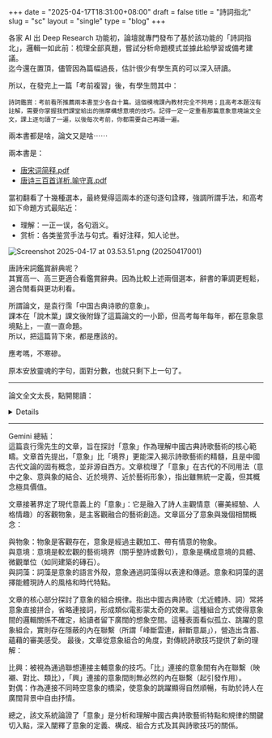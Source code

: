 +++
date = "2025-04-17T18:31:00+08:00"
draft = false
title = "詩詞指北"
slug = "sc"
layout = "single"
type = "blog"
+++

各家 AI 出 Deep Research 功能初，論壇就專門發布了基於該功能的「詩詞指北」，邏輯一如此前：梳理全部真題，嘗試分析命題模式並據此給學習或備考建議。  
迄今還在置頂，儘管因為篇幅過長，估計很少有學生真的可以深入研讀。  

所以，在發完上一篇「考前複習」後，有學生問其中：

    詩詞鑑賞：考前看所推薦兩本書至少各自十篇。這個模塊課內教材完全不夠用；且高考本題沒有註解，需要你掌握我們課堂給出的揣摩構想意境的技巧。記得一定一定重看那篇意象意境論文全文，課上逐句讀了一遍，以後每次考前，你都需要自己再讀一遍。

兩本書都是啥，論文又是啥⋯⋯   

兩本書是：
 * <a href="https://pkuschool.yuque.com/attachments/yuque/0/2022/pdf/398767/1664934672161-a37a65d5-b694-43b0-8234-0b55721f6d35.pdf" target="_blank">唐宋词简释.pdf</a>
* <a href="https://pkuschool.yuque.com/attachments/yuque/0/2022/pdf/398767/1664934723074-59820119-56d2-4353-92d6-74c0a90f1b37.pdf" target="_blank">唐诗三百首详析.喻守真.pdf</a>

當初翻看了十幾種選本，最終覺得這兩本的逐句逐句詮釋，強調所謂手法，和高考如下命題方式最貼近：

*  理解：一正一误，各句涵义。
* 赏析：各类鉴赏手法与句式。看好注释，知人论世。

![Screenshot 2025-04-17 at 03.53.51.png (20250417001)](https://img.bdfz.net/20250417001.webp)

唐詩宋詞鑑賞辭典呢？  
其實高一、高三更適合看鑑賞辭典。因為比較上述兩個選本，辭書的筆調更輕鬆，適合閒看與更功利看。  

所謂論文，是袁行霈「中国古典诗歌的意象」。  
課本在「說木葉」課文後附錄了這篇論文的一小節，但高考每年每年，都在意象意境點上，一直一直命題。  
所以，把這篇背下來，都是應該的。

應考嗎，不寒磣。  

原本安放靈魂的字句，面對分數，也就只剩下上一句了。  

---

論文全文太長，點開閱讀：
<details>

王国维在《人间词话》里说：＂言气质、言神韵，不如言境界。” 境界是中国古典诗歌美学的一个重要范畴，讲境界的确比讲气质、讲神韵更能揭示中国诗歌艺术的精髓，也更易于把握。但是，讲诗歌艺术仅仅讲到境界这个范畴，仍然显得笼统。能不能再深入一步，在中国古典诗歌里找出一种更基本的艺术范畴，通过对这个范畴的分析揭示中国古典诗歌的某些艺术规律呢？我摸索的结果，找到了”意象”。

提起意象，也许有人以为是一个外来词，是英文Image 的译文，并把它和英美意象派诗歌联系起来。其实，意象是中国古代文艺理论固有的概念和词语，并不是外来的东西。英美意象派所提倡的Image 是指运用想象、幻想、譬喻所构成的各种具体鲜明的、可以感知的诗歌形象。意象派主张把自己的情绪全部隐藏在意象背后，通过意象将它们暗示出来。这恰恰是受到了中国古典诗歌的影响。意象派的代表人物艾兹拉·庞德(Ezra Pound) 和爱米·罗威尔(Amy Lowell) 都是中国古典诗歌的爱好者。庞德认为中国古典诗歌整个儿浸泡在意象之中，是意象派应该学习的典范。他于1915 年4 月曾出过一本《神州集》，将厄内斯特·费诺罗萨(Ernest Fenollosa) 一部分笔记中的日译汉诗翻译成英文，一共十九首。其中包括《诗经》一首、古乐府二首、陶潜诗一首、卢照邻诗一首、王维诗一首、李白诗十三首。《神州集》被誉为“用英语写成的最美的书”，其中的诗有“至高无上的美＂。艾略特(T. S. Eliot)甚至说他是”为当代发现了中国诗的人＂。罗威尔与人合译了中国古典诗歌一百五十首，取名《松花笺》(Fir-flower Tablets) 。另一位著名翻译家阿瑟·韦利(Arthur Waley)所译的《中国诗一百七十首》，被文学史家誉为“至今尚有生命力的唯一意象派诗集”。[1] 尽管英美意象派标榜中国古典诗歌的意象，但他们对中国诗歌的理解毕竟是肤浅的。庞德的译诗单就语言艺术而论，在英诗中自当推为上乘之作。但他不谙中文，译诗是依据厄内斯特·费诺罗萨的日译本转译的，所以误译之处颇多，有时甚至自作主张地加上一些原诗里没有的意思。今天，我们立足于中国古典诗歌的实际来研究意象，当然可以取得较之古人和庞德等人都更完满的成果。

## 一

意象是中国古代文艺理论固有的概念，然而这个概念也像中国古代文艺理论中其他一些概念一样，既没有确定的含义，也没有一致的用法。

有的指意中之象，如：
> 使玄解之宰，寻声律而定墨；独照之匠，窥意象而运斤。 此盖驭文之首术，谋篇之大端。（刘勰《文心雕龙 神思》）
> 是有真迹，如不可知。意象欲出，造化已奇。（司空图《诗品 缜密》）

刘勰所谓意象，显然是指意中之象，即意念中的形象，刘勰用《庄子．天道》中轮扁斫斲轮的典故，说明意象在创作过程中的重要性。轮扁斲轮时，头脑中必定先有车轮的具体形状，然后依据这意中之象来运斤。作家在进行创作时，头脑中也必然先有清晰的形象，然后依据这意中之象下笔写作。刘勰认为形成意象是驭文谋篇首要的关键。司空图所谓意象比较费解，但既然说”意象欲出“，可见是尚未显现成形的，也即意念之中的形象。这意象虽有真迹可寻，却又飘渺恍惚，难以捕捉。当它即将呈现出来的时候，连造化也感到非常惊奇（意谓：意象有巧夺天工之妙）。以上两例的意象，都是尚未进入作品的意中之象。

有的意象指意和象，如：
> 久用精思，未契意象，力疲智竭，放安神思，心偶照境，率然而生，曰生思。（《唐音癸签》卷二引王昌龄语）
> 意象应曰合，意象乖曰离。（何景明《与李空同论诗书》）

王昌龄所谓“未契意象”，这意象就是指意和象、主观和客观两个方面。因此才有一个契合与否的问题。何景明说”意象应”、”意象乖＂，也是从这两方面的关系上着眼的。

有的意象接近于境界，如：
> 予与二三友日荡舟其间，薄荷花而饮。意象幽闲，不类人境。（姜夔《念奴娇序》）

上句说”意象幽闲＂，下一句紧跟着又说“不类人境”，这意象显然是指人境之外的另一种境界而言。

有的意象接近于今天所说的艺术形象，如：
> 意象大小远近，皆令逼真。（方东树《昭昧詹言》卷八）
> 孟东野诗，亦从风骚中出，特意象孤峻，元气不无斫削耳。（沈德潜《说诗晬语》卷上）
> 或若擒虎豹，有强梁拿攫之形；执蛟螭，见蚴蟉盘旋之势。探彼意象，如此规模。（张怀瓘《法书要录》）
> 画之意象变化不可胜穷，约之，不出神、能、逸、妙四品而已。（刘熙载《艺概．书概》）

这几例意象都可以用艺术形象替换，它们的含义也接近于艺术形象。

如上所述，在古代，意象这个概念虽被广泛使用，却没有确定的含义。我们不可能从古人的用例中归纳出一个明确的定义。但是，把意和象这两个字连在一起而形成的这个词，又让我们觉得它所表示的概念是其他概念所不能替代的，借助它可以比较方便地揭示出中国古代诗歌艺术中某种规律性的东西。那么，能不能将古人所使用的意象这一概念的含义，加以整理、引申和发展，由我们给它以明确的解释，并用它来说明中国古典诗歌的艺术特点和艺术规律呢？我想是可以的。

要解决这个问题，首先应当划清意象和其他近似概念的界限，从比较中规定它的含义。但又要避免从概念到概念的演绎，而应从诗歌创作的实际出发，联系诗歌作品的实例来说明问题。下面我就试着用这种方法对中国古典诗歌的意象加以论述。

## 二

先看意象和物象的关系。

古人所谓意象，尽管有种种不同的用法，但有一点是共同的，就是必须呈现为象。那种纯概念的说理，直抒胸臆的抒情，都不能构成意象。因此可以说，意象赖以存在的要素是象，是物象。

物象是客观的，它不依赖人的存在而存在，也不因人的喜怒哀乐而发生变化。但是物象一旦进入诗人的构思，就带上了诗人主观的色彩。这时它要受到两方面的加工：一方面，经过诗人审美经验的淘洗与筛选，以符合诗人的美学理想和美学趣味；另一方面，又经过诗人思想感情的化合与点染，渗入诗人的人格和情趣。经过这两方面加工的物象进入诗中就是意象。诗人的审美经验和人格情趣，即是意象中那个“意”的内容。因此可以说，意象是融入了主观情意的客观物象，或者是借助客观物象表现出来的主观情意。

例如，“梅”这个词表示一种客观的事物，它有形状有颜色，具备某种象。当诗人将它写入作品之中，并融入自己的人格情趣、美学理想时，它就成为诗歌的意象。由于古代诗人反复地运用，“梅”这一意象已经固定地带上了清高芳洁、傲雪凌霜的意趣。

意象可分为五大类：
- 自然界的：如天文、地理、动物、植物等；
- 社会生活的：如战争、游宦、渔猎、婚喪等；
- 人类自身的：如四肢、五官、脏腑、心理等；
- 人的创造物：如建筑、器物、服饰、城市等；
- 人的虚构物：如神仙、鬼怪、灵异、冥界等。

一个物象可以构成意趣各不相同的许多意象。由“云”所构成的意象，例如：
- “孤云”：带着贫士幽人的孤高，陶渊明《咏贫士》：“万族各有托，孤云独无依。”杜甫《幽人》：“孤云亦群游，神物有所归。”
- “暖云”：则带着春天的感受，罗隐《寄渭北徐从事》：＂暖云慵堕柳垂条，骋马徐郎过渭桥。”
- “停云”：却带着对亲友的思念，陶渊明《停云》：＂霭霭停云，濛濛时雨。八表同昏，平陆伊阻。”辛弃疾《贺新郎》：＂一樽搔首东窗里，想渊明、《停云》诗就，此时风味。”

由“柳”构成的意象，例如：
- “杨柳依依” [2]: 这意象带着离愁别绪。
- “柳丝无力袅烟空” [3]: 这意象带着倦怠的意味。
- “千条弱柳垂青琐，百啭流莺绕建章。” [4]: 这意象带着诗人早朝时的肃穆感。

同一个物象，由于融入的情意不同，所构成的意象也就大异其趣。

诗人在构成意象时，可以夸张物象某一方面的特点，以加强诗的艺术效果，如“白发三千丈”[5]，“黄河之水天上来”[6]。也可以将另一物象的特点移到这一物象上来，如：＂我寄愁心与明月，随君直到夜郎西。”[7] "丛菊两开他日泪，孤舟一系故园心。”[8]“长有归心悬马首，可堪无寐枕鸡声。”[9] 这些诗都写到“心”，心本来不能离开身体，但李白的＂愁心”却托给了明月，杜甫的“故园心”却系在了孤舟上，秦韬玉的归心则悬在了马首上。这些意象都具有了“心”原来并不具备的性质。

诗人在构成意象时，还可以用某一物象为联想的起点，创造出世界上根本不存在的东西。李贺诗中的牛鬼蛇神大多属于这一类。火炬都是明亮的，李贺却说＂漆炬迎新人”[10]，阴间的一切都和人间颠倒着。＂忆君清泪如铅水”[11]，铅泪，世间也不存在。但既然是金铜仙人流的泪，那么当然可以是铅泪了。

总之，物象是意象的基础，而意象却不是物象的客观的机械的模仿。从物象到意象是艺术的创造。

再看意象和意境的关系。

我在《中国古典诗歌的意境》里说，意境是诗人的主观情意和客观物象互相交融而形成的艺术境界。现在又说意象是主客观的交融契合，那么意象和意境有什么区别呢？我认为可以这样区别它们：意境的范围比较大，通常指整首诗，几句诗，或一句诗所造成的境界；而意象只不过是构成诗歌意境的一些具体的、细小的单位。意境好比一座完整的建筑，意象只是构成这建筑的一些砖石。

把意象和意境这样区别开来并不是没有依据的，依据就在“象”和“境”的区别上。“象”和“境”是互相关连却又不尽相同的两个概念。《周易·系辞》说：“圣人立象以尽意。”王弼《周易略例．明象》说：＂夫象者出意者也，言者明象者也。”象，本指《周易》里的卦象，它的含义从一开始就是具体的。而境却有境界、境地的意思，它的范围超出于象之上。古人有时以象和境对举，很能见出它们的区别，如王昌龄说：＂圆通无有象，圣境不能侵。”[12] 刘禹锡说：＂义得而言丧，故微而难能；境生于象外，故精而寡和。”[13] 显而易见，象指个别的事物，境指达到的品地。象是具体的物象，境是综合的效应。象比较实，境比较虚。

陆游的《临安春雨初霁》：＂小楼一夜听春雨，深巷明朝卖杏花。”这两句诗构成一种意境，其中有春天到来的喜悦，也有流光易逝的感喟。春的脚步随着雨声来到深巷，进入小楼，给诗人带来一个不眠之夜。诗人设想明天早晨该能听到深巷传来的卖花声了。如果把这两句诗再加分析，就可以看到它包含四个意象：＂小楼”、“深巷”、“春雨”、“杏花”。“小楼”、“深巷”，有静谧幽邃之感，衬托出诗人客居临安的寂寞。“春雨”、“杏花”，带着江南早春的气息，预告一个万紫千红的局面即将到来。陆游这两句诗的意境，就是借助这些富有情趣的意象以及它们的交互作用而形成的。

最后还要说明意象和词藻的关系。

语言是意象的外壳。在诗人的构思过程中，意象浮现于诗人的脑海里，由模糊渐渐趋向明晰，由飘忽渐渐趋向定型，同时借着词藻固定下来。而读者在欣赏诗歌的时候，则运用自己的艺术联想和想象，把这些词藻还原为一个个生动的意象，进而体会诗人的思想感情。在创作和欣赏的过程中，词藻和意象，一表一里，共同担负着交流思想感情的任务。

意象多半附着在词或词组上。一句诗可以有两个或两个以上的意象，如：
- ＂孤舟——衰笠翁＂
- “云破——月来——花弄影”
- “风急一天高——猿啸哀”
- “楼船——夜雪——瓜洲渡，铁马——秋风——大散关”

也有一句诗只包含一个意象的，如：“北斗七星高”,“楼上晴天碧四垂＂。

意象有描写性的，或称之为静态的，如“孤舟”、“衰笠翁”；也有叙述性的，或称之为动态的，如“云破”、“月来”、“花弄影＂。意象有比喻性的，如“若问闲情都几许？一川烟草，满城风絮，梅子黄时雨。”[14] 也有象征性的，如《离骚》中的香草、美人。

一个意象不止有一个相应的词语，诗人不仅追求新的意象，也追求新的词藻。“东家蝴蝶西家飞，白骑少年今日归。”[15] 用“白骑少年“四字写思妇心中的游子，增强了游子给人的美感。词藻新，意象也新。“绿蚁新醅酒，红泥小火炉。晚来天欲雪，能饮一杯无？”[16] 以“红泥小火炉＂入诗，词藻意象都新。

诗的意象和与之相适应的词藻都具有个性特点，可以体现诗人的风格。一个诗人有没有独特的风格，在一定程度上即取决于是否建立了他个人的意象群。屈原的风格与他诗中的香草、美人，以及众多取自神话的意象有很大关系。李白的风格，与他诗中的大鹏、黄河、明月、剑、侠，以及许多想象、夸张的意象是分不开的。杜甫的风格，与他诗中一系列带有沉郁情调的意象联系在一起。李贺的风格，与他诗中那些光怪陆离、幽僻冷峭的意象密不可分。各不相同的意象和词藻，体现出各不相同的风格。它们虽然只是构成诗歌的砖瓦木石，但不同的建筑材料正可以体现不同的建筑风格。意象和词藻还具有时代特点。同一个时代的诗人，由于大的生活环境相同，由于思想上和创作上相互的影响和交流，总有那个时代惯用的一些意象和词藻。时代改变了，又会有新的创造出来。这是不难理解的。

## 三

确定了意象的含义以后，就可以进一步研究意象之间的组合规律，并从这个角度探讨中国古典诗歌的艺术特点。

一首诗从字面看是词语的联缀；从艺术构思的角度看则是意象的组合。在中国古典诗歌特别是近体诗和词里，意象可以直接拼合，无须乎中间的媒介。起连接作用的虚词，如连词、介词可以省略，因而意象之间的逻辑关系不很确定。一个意象接一个意象，一个画面接一个画面，有类似电影蒙太奇的艺术效果。例如杜牧的《过华清宫》后两句：
> 一骑红尘妃子笑，无人知是荔枝来。

＂一骑红尘”和＂妃子笑”这两个意象中间没有任何关连词，就那么直接地拼在一起。它们是什么关系呢？诗人并没有交代。可以说是＂一骑红尘＂逗得“妃子笑”了；也可以说是妃子在“一骑红尘”之中露出了笑脸，好像两个电影镜头的叠印。这两种理解似乎都可以，但又都不太恰切。诗人只说“一骑红尘妃子笑”，把两个具有对比性的意象摆在读者面前，意象之间的联系既要你去想象、补充，又不允许你把它凝固起来。一凝固起来就失去了诗味。再如欧阳修的《蝶恋花》，它写少妇的孤独迟暮之感，其中有这样几句：
> 雨横风狂三月暮，门掩黄昏，无计留春住。

＂门掩”和“黄昏”之间省去了关连词，它们的关系也是不确定的。可以理解为黄昏时分将门掩上（因为她估计今天丈夫不会回来了）。也可以理解为将黄昏掩于门外。又可以理解为：在此黄昏时分，将春光掩于门内，关住春光使它不要离去。或许三方面的意思都有，诗人本不想把读者的想象固定在一处，我们也就不必把它讲死。反正那少妇有一个关门的动作，时间又是黄昏，而这个动作正表现了她的寂寞、失望和惆怅。又如温庭筠《商山早行》里的这两句：
> 鸡声茅店月，人迹板桥霜。

“人迹”和“板桥霜”之间虽然也没有连接词，但是这两个意象的关系比较清楚：人的足迹留在板桥霜上。“鸡声”和＂茅店月”的关系就不那么清楚了。我们可以这样理解：＂鸡声”是报晓的鸡声，＂茅店月”是晓天的残月，这两个意象属于同一个时间。另外，“鸡声”是从茅店传来的，残“月”也低挂在茅店的屋角上，耳闻的鸡声和目睹的残月又是属于同一个地点的。但是，也许不把“鸡声”和＂茅店月”的关系固定下来更好。这句诗只不过借着一个声的意象和一个色的意象的直接拼合，表现了一个早行旅人的孤独感和空旷感。意象之间不确定的关系，正是留给读者进行想象的余地。

其他如“落日心犹壮，秋风病欲苏”[17]、“大漠孤烟直，长河落日圆”[18]、“落花人独立，微雨燕双飞”[19]，这一类例子不胜枚举。

中国古典诗歌的意象虽然可以直接拼合，意象之间似乎没有关连，其实在深层上却互相钩连着，只是那起连接作用的纽带隐蔽着，并不显露出来。这就是前人所谓峰断云连，辞断意属。也就是说，从象的方面看去好像是孤立的，从意的方面寻找却有一条纽带。这是一种内在的、深层的联系。意象之间似离实合，似断实续，给读者留下许多想象的余地和进行再创造的可能，因此读起来便有一种涵泳不尽的余味。

例如杜甫的＂钩帘宿鹭起，丸药流莺啭"[20]，王安石奉为五字之模楷，[21] 它的好处就在于意象之间离合断续的关系。＂钩帘”和＂宿鹭起“一写自己，一写宿鹭，表面看来没有联系，其实不然。这是同时发生的两个动作，当诗人卷起帘子并把它钩上的时候，看到宿鹭飞起。也许是钩帘时惊动了宿鹭，也许不是。但帘的钩起和鹭的飞起难道没有一点类似的联想吗？ ＂丸药”和“流莺啭＂似乎也不相干，其实不然。诗人一边团药丸一边听到莺啼，团药丸时的触觉和莺啼圆啭的听觉，也有一点类似。表面看来互相孤立的意象，在深层的意义上就这样互相沟通着。

传为李白的词《忆秦娥》，也是一个很好的例子：
> 箫声咽，秦娥梦断秦楼月。秦楼月，年年柳色，霸陵伤别。
> 乐游原上清秋节，咸阳古道音尘绝。音尘绝，西风残照，汉家陵阙。

这首词的意象跳动很大，秦楼月，霸陵柳，乐游原，咸阳古道，汉家陵阙，光是地点就换了这么多，所以浦江清先生说是＂几幅长安素描的合订本”。[22] 如果再问一句，把这些孤立的意象连在一起的线索是什么呢？我想就是对长安这座古都的凭吊，对古代文明的追怀，对盛世的留恋和对前途的惘然。作者仿佛是站在历史长河中間的一座孤岛上，正向着邈远的时间与空间茫然地举目四望，同时把他的一些破碎的回忆与印象编织成这首词。除了这感情的线索之外，上阕“秦楼月”和下阕“音尘绝”各自的重复，也起了连接意象的作用。

再举一首温庭筠的《更漏子》：
> 柳丝长，春雨细，花外漏声迢递。惊塞雁，起城乌，画屏金鹧鸪。
> 香雾薄，透帘幕，惆怅谢家池阁。红烛背，绣帘垂，梦长君不知。

这首词写一个女子在春雨之夜，想念远在边塞的丈夫。上阕头三句，用“柳丝”、“春雨”、“漏声”写出了春夜的悠长与寂寞。漏声报时，应在室内，词里说漏声从花外传来，这是那个女子梦回初醒时的错觉，她把雨声当成漏声了。接着，词的意象跳到“塞雁”、“城乌”和“画屏金鹧鸪”。从边塞到城楼，从城楼再到闺房，由远及近，把不同地点的三个意象组织到一起。意象的跳跃是由漏声（即雨声）引起的，是漏声惊起了塞雁，惊起了城乌，也惊起了金鹧鸪。鹧鸪是绣在画屏上的，本不会飞，但在那女子的想象中，连它也随着塞雁、城乌一起惊飞了。这些惊飞的鸟象征着她不安的心情。她是那样容易为春雨惊动，所以在她的想象里，鸟儿也像自己一样地不安。“塞雁”、“城乌”、“金鹧鸪”这三个孤立的意象，就这样通过那女子的想象联系在一起了。下阕先写“香雾”，这芳香的、弥漫于闺阁内外的薄雾，制造了一种梦幻的、朦胧的气氛，和末句的“梦长君不知”恰好吻合。但直到最后，才出现那做梦的女子。她独卧在床，绣帘低垂着，正痴迷地思念着远在他乡的丈夫。

综观全词，柳丝、春雨、漏声、塞雁、城乌、金鹧鸪、香雾、帘幕、谢家池阁、红烛、绣帘，这些意象看来好像没有什么关连，却都由最后一句中的那个“梦“联系着，是她梦后的种种感觉。由梦串连起来的这些意象，把那女子的一片痴迷的印象很真实地表现了出来。

## 四

从意象组合的角度，我们可以对中国古典诗歌的一些传统技巧获得新的理解。

先说比兴。关于比兴的定义及其区别，历来众说纷纭。郑众说：＂比者，比方于物也；兴者，托事于物。”[23] 刘勰说：＂故比者，附也；兴者，起也。附理者切类以指事，起情者依微以拟议。”[24] 宋代的李仲蒙说：＂索物以托情，谓之比，情附物也；触物以起情，谓之兴，物动情者也。”[25] 这是比较通达的几种说法。我在这篇文章里不想深入探究这个问题，我只想指出从意象组合的角度观察这个问题，可以说比兴就是运用艺术联想把两个或两个以上的意象连接在一起的一种诗歌技巧。这种连接是以一个意象为主，另外的意象为辅。作为辅助的意象对主要的意象起映衬、对比、类比或引发的作用。起前三种作用的是比，起后一种作用的是兴。用比所连接的意象之间的关系或明或暗，总有内在的脉络可寻。用兴所连接的意象之间的关系，没有内在的脉络可寻。

比的用例：如：《诗经·卫风·伯兮》：”其雨其雨，杲杲出日。愿言思伯，甘心首疾。”朱熹曰：＂冀其将雨，而杲然日出，以比望其君子之归而不归也。”李贺《老夫采玉歌》：＂杜鹃口血老夫泪”，也是比，以杜鹃鸟的啼血比采玉老夫的泪水。苏轼《太白山下早行至横渠镇书崇寿院壁》：＂乱山横翠嶂，落月淡孤灯。”每一句都包含两个意象，而意象之间就是借助“比“连接起来的。

兴的用例：如：《诗经》王风和郑风各有一首《扬之水》，都以“扬之水，不流束薪”起兴，但兴起的内容不同。王风的那首是征人思归，郑风的那首是兄弟不和。可见兴所组合的意象之间并没有内在的必然联系。

再说对偶。对偶可以把不同时间和空间的意象组合在一起，让人看了这一面习惯地再去看另一面。如“红颜弃轩冕，白首卧松云＂（李白《赠孟浩然》），上句写孟浩然的青年时代，下句写他的老年时代，时间的跨度很大。而这两句诗的意象就是靠对偶连接起来的。＂渭北春天树，江东日暮云＂（杜甫《春日怀李白》），渭北、江东两地相去甚远，意象也是靠对偶连接的。＂楼船夜雪瓜洲渡，铁马秋风大散关＂（陆游《书愤》），时间和空间都有一个飞跃：一句是冬，一句是秋；一句是东南，一句是西北。因为有对偶在起连接作用，所以这两组不同时间、空间的意象放在一起，并不使人感到突兀。“无边落木萧萧下，不尽长江滚滚来”（杜甫《登高》），上句着眼于空间的广阔，下句着眼于时间的悠长。两句的意象通过对偶连接在一起，表现出一派无边无际的秋色。可见对偶是连接意象的一座很好的桥梁，有了它，意象之间虽有跳跃，而读者心理上并不感到是跳跃，只觉得是自然顺畅的过渡。中国古代的诗人常常打破时间和空间的局限，在广阔的背景上自由地抒发自己的感情。而对偶便是把不同时间和空间的意象连接起来的一种很好的方法。

**注释**

[1] 参看赵毅衡《意象派与中国古典诗歌》，载于《外国文学研究》1977 年第四期；杨熙龄《美国现代派诗歌举隅》，载于《世界文学》1979 年第六期；张隆溪《弗莱的批评理论》，载于《外国文学研究》1980 年第四期；艾兹拉·庞德《回顾》（老安、张子清译），载于《诗探索》1981 年第一期；袁可嘉《外国现代派作品选序言》，上海文艺出版社1980 年第一版。  
[2] 《诗·小雅·采薇》。  
[3] 毛文锡《酒泉子》，见《花间集》卷五。  
[4] 贾至《早朝大明宫呈两省僚友》，见《全唐诗》卷二三五。  
[5] 李白《秋浦歌》其十五，见王琦注《李太白全集》卷八。
[6] 李白《将进酒》，同上，卷三。  
[7] 李白《闻王昌龄左迁龙标遥有此寄》，同上，卷十三。  
[8] 杜甫《秋兴八首》其一，见《杜诗详注》卷十七。  
[9] 秦韬玉《长安书怀》，见《全唐诗》卷六七〇。  
[10] 《感讽五首》其三，见王琦注《李长吉歌诗汇解》卷二。  
[11] 《金铜仙人辞汉歌》，同上。  
[12] 《同王维集青龙寺昙壁上人兄院五韵》，见《全唐诗》卷一四二。  
[13] 《董氏武陵集纪》，见《刘宾客文集》卷一九。  
[14] 贺铸《青玉案》，见《全宋词》，中华书局1980 年第二版第513 页。  
[15] 李贺《蝴蝶舞》，见王琦注《李长吉歌诗汇解》卷三。  
[16] 白居易《问刘十九》，见《全唐诗》卷四四0 。  
[17] 杜甫《江汉》，见仇兆鳌《杜少陵集详注》卷二三。  
[18] 王维《使至塞上》，见赵殿成《王右丞集笺注》卷九。  
[19] 晏几道《临江仙》，见《全宋词》，中华书局1980 年第二版第222 页。  
[20] 《水阁朝霁奉简云安严明府》，见《杜少陵集详注》卷十四。  
[21] 叶梦得《石林诗话》：＂蔡天启云：＇荆公每称老杜＂钩帘宿鹭起，丸药流莺啭”之句，以为用意高妙，五字之模楷。'”《历代诗话》本，中华书局1981 年第一版第406 页。  
[22] 《词的讲解》，见《浦江清文录》，人民文学出版社1958 年第一版第122 页。  
[23] 《周礼·春官·大师》郑玄注引。  
[24] 《文心雕龙·比兴》，范文澜《文心雕龙注》卷八，人民文学出版社1958 年第一版第601 页。  
[25] 《四库全书珍本初集》胡寅《斐然集》卷一八《致李叔易》引。  
</details>

---

Gemini 總結：  
這篇袁行霈先生的文章，旨在探討「意象」作為理解中國古典詩歌藝術的核心範疇。文章首先提出，「意象」比「境界」更能深入揭示詩歌藝術的精髓，且是中國古代文論的固有概念，並非源自西方。文章梳理了「意象」在古代的不同用法（意中之象、意與象的結合、近於境界、近於藝術形象），指出雖無統一定義，但其概念極具價值。    

文章接著界定了現代意義上的「意象」：它是融入了詩人主觀情意（審美經驗、人格情趣）的客觀物象，是主客觀融合的藝術創造。文章區分了意象與幾個相關概念：  

與物象：物象是客觀存在，意象是經過主觀加工、帶有情意的物象。  
與意境：意境是較宏觀的藝術境界（關乎整詩或數句），意象是構成意境的具體、微觀單位（如同建築的磚石）。  
與詞藻：詞藻是意象的語言外殼，意象通過詞藻得以表達和傳遞。意象和詞藻的選擇能體現詩人的風格和時代特點。  

文章的核心部分探討了意象的組合規律。指出中國古典詩歌（尤近體詩、詞）常將意象直接拼合，省略連接詞，形成類似電影蒙太奇的效果。這種組合方式使得意象間的邏輯關係不確定，給讀者留下廣闊的想象空間。這種表面看似孤立、跳躍的意象組合，實則存在隱蔽的內在聯繫（所謂「峰斷雲連，辭斷意屬」），營造出含蓄、蘊藉的審美感受。
最後，文章從意象組合的角度，對傳統詩歌技巧提供了新的理解：  

比興：被視為通過聯想連接主輔意象的技巧。「比」連接的意象間有內在聯繫（映襯、對比、類比），「興」連接的意象間則無必然的內在聯繫（起引發作用）。  
對偶：作為連接不同時空意象的橋梁，使意象的跳躍顯得自然順暢，有助於詩人在廣闊背景中自由抒情。   

總之，該文系統論證了「意象」是分析和理解中國古典詩歌藝術特點和規律的關鍵切入點，深入闡釋了意象的定義、構成、組合方式及其與詩歌技巧的關係。